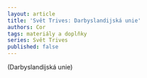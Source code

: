 ```yaml
---
layout: article
title: 'Svět Trives: Darbyslandijská unie'
authors: Cor
tags: materiály a doplňky
series: Svět Trives
published: false
---
```


(Darbyslandijská unie)
